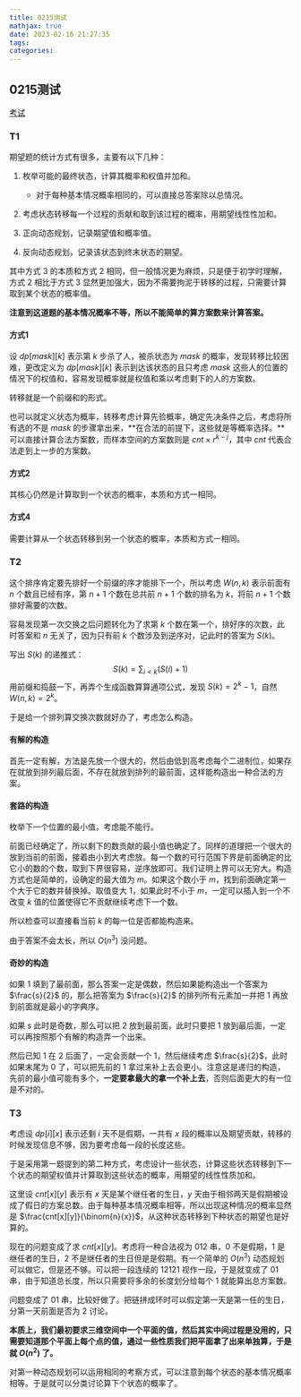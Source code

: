 ```yaml
---
title: 0215测试
mathjax: true
date: 2023-02-16 21:27:35
tags:
categories:
---
```


## 0215测试

[考试](https://local.cwoi.com.cn:8443/contest/C0188)

### T1

期望题的统计方式有很多，主要有以下几种：

1. 枚举可能的最终状态，计算其概率和权值并加和。
   - 对于每种基本情况概率相同的，可以直接总答案除以总情况。

2. 考虑状态转移每一个过程的贡献和取到该过程的概率，用期望线性性加和。

3. 正向动态规划，记录期望值和概率值。

4. 反向动态规划，记录该状态到终末状态的期望。

其中方式 3 的本质和方式 2 相同，但一般情况更为麻烦，只是便于初学时理解，方式 2 相比于方式 3 显然更加强大，因为不需要拘泥于转移的过程，只需要计算取到某个状态的概率值。

**注意到这道题的基本情况概率不等，所以不能简单的算方案数来计算答案。**

#### 方式1

设 $dp[mask][k]$ 表示第 $k$ 步杀了人，被杀状态为 $mask$ 的概率，发现转移比较困难，更改定义为 $dp[mask][k]$ 表示到达该状态的且只考虑 $mask$ 这些人的位置的情况下的权值和，容易发现概率就是权值和乘以考虑剩下的人的方案数。

转移就是一个前缀和的形式。

也可以就定义状态为概率，转移考虑计算先验概率，确定先决条件之后，考虑将所有选的不是 $mask$ 的步骤拿出来，**在合法的前提下，这些就是等概率选择。**可以直接计算合法方案数，而样本空间的方案数则是 $cnt\times r^{k-j}$，其中 $cnt$ 代表合法走到上一步的方案数。

#### 方式2

其核心仍然是计算取到一个状态的概率，本质和方式一相同。

#### 方式4

需要计算从一个状态转移到另一个状态的概率，本质和方式一相同。

### T2

这个排序肯定要先排好一个前缀的序才能排下一个，所以考虑 $W(n,k)$ 表示前面有 $n$ 个数且已经有序，第 $n+1$ 个数在总共前 $n+1$ 个数的排名为 $k$，将前 $n+1$ 个数排好需要的次数。

容易发现第一次交换之后问题转化为了求第 $k$ 个数在第一个，排好序的次数，此时答案和 $n$ 无关了，因为只有前 $k$ 个数涉及到逆序对，记此时的答案为 $S(k)$。

写出 $S(k)$ 的递推式：
$$
S(k)=\sum_{i<k}(S(i)+1)
$$
用前缀和捣鼓一下，再弄个生成函数算算通项公式，发现 $S(k)=2^k-1$，自然 $W(n,k)=2^k$。

于是给一个排列算交换次数就好办了，考虑怎么构造。

#### 有解的构造

首先一定有解，方法是先放一个很大的，然后由低到高考虑每个二进制位，如果存在就放到排列最后面，不存在就放到排列的最前面，这样能构造出一种合法的方案。

#### 套路的构造

枚举下一个位置的最小值，考虑能不能行。

前面已经确定了，所以剩下的数贡献的最小值也确定了。同样的道理把一个很大的放到当前的前面，接着由小到大考虑放。每一个数的可行范围下界是前面确定的比它小的数的个数，取到下界很容易，逆序放即可。我们证明上界可以无穷大。构造方式也是简单的，设确定的最大值为 $m$。如果这个数小于 $m$，找到前面确定第一个大于它的数并替换掉。取值变大 $1$，如果此时不小于 $m$，一定可以插入到一个不改变 $k$ 值的位置使得它不贡献继续考虑下一个数。

所以检查可以直接看当前 $k$ 的每一位是否都能构造来。

由于答案不会太长，所以 $O(n^3)$ 没问题。

#### 奇妙的构造

如果 $1$ 填到了最前面，那么答案一定是偶数，然后如果能构造出一个答案为 $\frac{s}{2}$ 的，那么把答案为 $\frac{s}{2}$ 的排列所有元素加一并把 $1$ 再放到前面就是最小的字典序。

如果 $s$ 此时是奇数，那么可以把 $2$ 放到最前面，此时只要把 $1$ 放到最后面，一定可以再按照那个有解的构造弄一个出来。

然后已知 $1$ 在 $2$ 后面了，一定会贡献一个 $1$，然后继续考虑 $\frac{s}{2}$，此时如果末尾为 $0$ 了，可以把先前的 $1$ 拿过来补上去会更小。注意这是递归的构造，先前的最小值可能有多个，**一定要拿最大的拿一个补上去**，否则后面更大的有一位是不对的。

### T3

考虑设 $dp[i][x]$ 表示还剩 $i$ 天不是假期，一共有 $x$ 段的概率以及期望贡献，转移的时候发现信息不够，因为要考虑每一段的长度这些。

于是采用第一题提到的第二种方式，考虑设计一些状态，计算这些状态转移到下一个状态的期望权值并计算取到这些状态的概率，用期望的线性性质加和。

这里设 $cnt[x][y]$ 表示有 $x$ 天是某个继任者的生日，$y$ 天由于相邻两天是假期被设成了假日的方案总数。由于每种基本情况概率相等，所以出现这种情况的概率显然是 $\frac{cnt[x][y]}{\binom{n}{x}}$，从这种状态转移到下种状态的期望也是好算的。

现在的问题变成了求 $cnt[x][y]$。考虑将一种合法视为 012 串，0 不是假期，1 是继任者的生日，2 不是继任者的生日但是是假期。有一个简单的 $O(n^3)$ 动态规划可以做它，但是还不够。可以把一段连续的 12121 视作一段，于是就变成了 01 串，由于知道总长度，所以只需要将多余的长度划分给每个 1 就能算出总方案数。

问题变成了 01 串，比较好做了。把链拼成环时可以假定第一天是第一任的生日，分第一天前面是否为 2 讨论。

**本质上，我们最初要求三维空间中一个平面的值，然后其实中间过程是没用的，只需要知道那个平面上每个点的值，通过一些性质我们把平面拿了出来单独算，于是就 $O(n^2)$ 了。**

对第一种动态规划可以运用相同的考察方式，可以注意到每个状态的基本情况概率相等。于是就可以分类讨论算下个状态的概率了。

